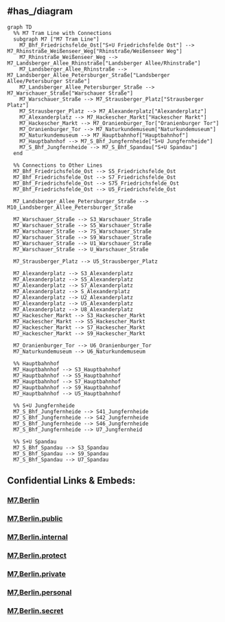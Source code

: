 
## #has_/diagram 


```mermaid
graph TD
  %% M7 Tram Line with Connections
  subgraph M7 ["M7 Tram Line"]
    M7_Bhf_Friedrichsfelde_Ost["S+U Friedrichsfelde Ost"] --> M7_Rhinstraße_Weißenseer_Weg["Rhinstraße/Weißenseer Weg"]
    M7_Rhinstraße_Weißenseer_Weg --> M7_Landsberger_Allee_Rhinstraße["Landsberger Allee/Rhinstraße"]
    M7_Landsberger_Allee_Rhinstraße --> M7_Landsberger_Allee_Petersburger_Straße["Landsberger Allee/Petersburger Straße"]
    M7_Landsberger_Allee_Petersburger_Straße --> M7_Warschauer_Straße["Warschauer Straße"]
    M7_Warschauer_Straße --> M7_Strausberger_Platz["Strausberger Platz"]
    M7_Strausberger_Platz --> M7_Alexanderplatz["Alexanderplatz"]
    M7_Alexanderplatz --> M7_Hackescher_Markt["Hackescher Markt"]
    M7_Hackescher_Markt --> M7_Oranienburger_Tor["Oranienburger Tor"]
    M7_Oranienburger_Tor --> M7_Naturkundemuseum["Naturkundemuseum"]
    M7_Naturkundemuseum --> M7_Hauptbahnhof["Hauptbahnhof"]
    M7_Hauptbahnhof --> M7_S_Bhf_Jungfernheide["S+U Jungfernheide"]
    M7_S_Bhf_Jungfernheide --> M7_S_Bhf_Spandau["S+U Spandau"]
  end

  %% Connections to Other Lines
  M7_Bhf_Friedrichsfelde_Ost --> S5_Friedrichsfelde_Ost
  M7_Bhf_Friedrichsfelde_Ost --> S7_Friedrichsfelde_Ost
  M7_Bhf_Friedrichsfelde_Ost --> S75_Friedrichsfelde_Ost
  M7_Bhf_Friedrichsfelde_Ost --> U5_Friedrichsfelde_Ost

  M7_Landsberger_Allee_Petersburger_Straße --> M10_Landsberger_Allee_Petersburger_Straße

  M7_Warschauer_Straße --> S3_Warschauer_Straße
  M7_Warschauer_Straße --> S5_Warschauer_Straße
  M7_Warschauer_Straße --> 7S_Warschauer_Straße
  M7_Warschauer_Straße --> S9_Warschauer_Straße
  M7_Warschauer_Straße --> U1_Warschauer_Straße
  M7_Warschauer_Straße --> U_Warschauer_Straße

  M7_Strausberger_Platz --> U5_Strausberger_Platz

  M7_Alexanderplatz --> S3_Alexanderplatz
  M7_Alexanderplatz --> S5_Alexanderplatz
  M7_Alexanderplatz --> S7_Alexanderplatz
  M7_Alexanderplatz --> S_Alexanderplatz
  M7_Alexanderplatz --> U2_Alexanderplatz
  M7_Alexanderplatz --> U5_Alexanderplatz
  M7_Alexanderplatz --> U8_Alexanderplatz
  M7_Hackescher_Markt --> S3_Hackescher_Markt
  M7_Hackescher_Markt --> S5_Hackescher_Markt
  M7_Hackescher_Markt --> S7_Hackescher_Markt
  M7_Hackescher_Markt --> S9_Hackescher_Markt

  M7_Oranienburger_Tor --> U6_Oranienburger_Tor
  M7_Naturkundemuseum --> U6_Naturkundemuseum

  %% Hauptbahnhof
  M7_Hauptbahnhof --> S3_Hauptbahnhof
  M7_Hauptbahnhof --> S5_Hauptbahnhof
  M7_Hauptbahnhof --> S7_Hauptbahnhof
  M7_Hauptbahnhof --> S9_Hauptbahnhof
  M7_Hauptbahnhof --> U5_Hauptbahnhof

  %% S+U Jungfernheide
  M7_S_Bhf_Jungfernheide --> S41_Jungfernheide
  M7_S_Bhf_Jungfernheide --> S42_Jungfernheide
  M7_S_Bhf_Jungfernheide --> S46_Jungfernheide
  M7_S_Bhf_Jungfernheide --> U7_Jungfernheid

  %% S+U Spandau
  M7_S_Bhf_Spandau --> S3_Spandau
  M7_S_Bhf_Spandau --> S9_Spandau
  M7_S_Bhf_Spandau --> U7_Spandau

```


## Confidential Links & Embeds: 

### [M7,Berlin](/_Standards/Earth/Continent/Europe/Europe~Central/Germany/Germany~West/State~Berlin/cities~Berlin/cities~Berlin/Berlin-city/Tram,Berlin/M7,Berlin.md) 

### [M7,Berlin.public](/_public/Earth/Continent/Europe/Europe~Central/Germany/Germany~West/State~Berlin/cities~Berlin/cities~Berlin/Berlin-city/Tram,Berlin/M7,Berlin.public.md) 

### [M7,Berlin.internal](/_internal/Earth/Continent/Europe/Europe~Central/Germany/Germany~West/State~Berlin/cities~Berlin/cities~Berlin/Berlin-city/Tram,Berlin/M7,Berlin.internal.md) 

### [M7,Berlin.protect](/_protect/Earth/Continent/Europe/Europe~Central/Germany/Germany~West/State~Berlin/cities~Berlin/cities~Berlin/Berlin-city/Tram,Berlin/M7,Berlin.protect.md) 

### [M7,Berlin.private](/_private/Earth/Continent/Europe/Europe~Central/Germany/Germany~West/State~Berlin/cities~Berlin/cities~Berlin/Berlin-city/Tram,Berlin/M7,Berlin.private.md) 

### [M7,Berlin.personal](/_personal/Earth/Continent/Europe/Europe~Central/Germany/Germany~West/State~Berlin/cities~Berlin/cities~Berlin/Berlin-city/Tram,Berlin/M7,Berlin.personal.md) 

### [M7,Berlin.secret](/_secret/Earth/Continent/Europe/Europe~Central/Germany/Germany~West/State~Berlin/cities~Berlin/cities~Berlin/Berlin-city/Tram,Berlin/M7,Berlin.secret.md)

